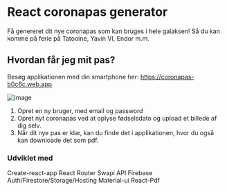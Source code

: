 # React coronapas generator

Få genereret dit nye coronapas som kan bruges i hele galaksen! Så du kan komme på ferie på Tatooine, Yavin VI, Endor m.m.

## Hvordan får jeg mit pas?

Besøg applikationen med din smartphone her: https://coronapas-b0c6c.web.app

![image](https://user-images.githubusercontent.com/57637214/115185276-ce0c5d00-a0df-11eb-8e36-d39ef86d6331.png)



1. Opret en ny bruger, med email og password
2. Opret nyt coronapas ved at oplyse fødselsdato og upload et billede af dig selv.
3. Når dit nye pas er klar, kan du finde det i applikationen, hvor du også kan downloade det som pdf.

### Udviklet med

Create-react-app
React Router
Swapi API
Firebase Auth/Firestore/Storage/Hosting
Material-ui
React-Pdf


